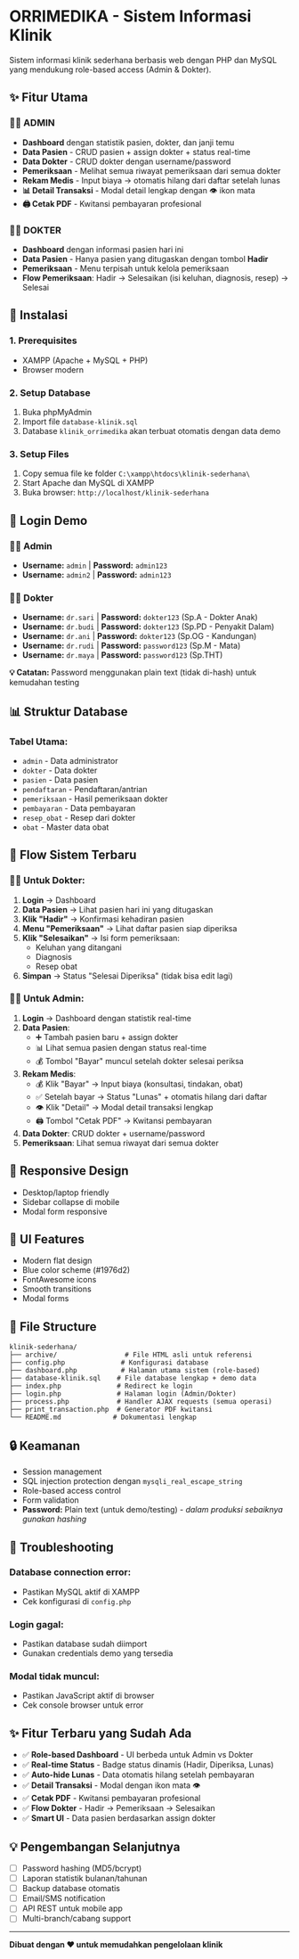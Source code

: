 # ORRIMEDIKA - Sistem Informasi Klinik

Sistem informasi klinik sederhana berbasis web dengan PHP dan MySQL yang mendukung role-based access (Admin & Dokter).

## ✨ Fitur Utama

### 👨‍💼 **ADMIN**
- **Dashboard** dengan statistik pasien, dokter, dan janji temu
- **Data Pasien** - CRUD pasien + assign dokter + status real-time
- **Data Dokter** - CRUD dokter dengan username/password  
- **Pemeriksaan** - Melihat semua riwayat pemeriksaan dari semua dokter
- **Rekam Medis** - Input biaya → otomatis hilang dari daftar setelah lunas
- **📊 Detail Transaksi** - Modal detail lengkap dengan 👁️ ikon mata
- **🖨️ Cetak PDF** - Kwitansi pembayaran profesional

### 👨‍⚕️ **DOKTER**  
- **Dashboard** dengan informasi pasien hari ini
- **Data Pasien** - Hanya pasien yang ditugaskan dengan tombol **Hadir**
- **Pemeriksaan** - Menu terpisah untuk kelola pemeriksaan
- **Flow Pemeriksaan**: Hadir → Selesaikan (isi keluhan, diagnosis, resep) → Selesai

## 🚀 Instalasi

### 1. Prerequisites
- XAMPP (Apache + MySQL + PHP)
- Browser modern

### 2. Setup Database
1. Buka phpMyAdmin
2. Import file `database-klinik.sql`
3. Database `klinik_orrimedika` akan terbuat otomatis dengan data demo

### 3. Setup Files
1. Copy semua file ke folder `C:\xampp\htdocs\klinik-sederhana\`
2. Start Apache dan MySQL di XAMPP
3. Buka browser: `http://localhost/klinik-sederhana`

## 🔑 Login Demo

### 👨‍💼 Admin
- **Username:** `admin` | **Password:** `admin123`
- **Username:** `admin2` | **Password:** `admin123`

### 👨‍⚕️ Dokter
- **Username:** `dr.sari` | **Password:** `dokter123` (Sp.A - Dokter Anak)
- **Username:** `dr.budi` | **Password:** `dokter123` (Sp.PD - Penyakit Dalam)  
- **Username:** `dr.ani` | **Password:** `dokter123` (Sp.OG - Kandungan)
- **Username:** `dr.rudi` | **Password:** `password123` (Sp.M - Mata)
- **Username:** `dr.maya` | **Password:** `password123` (Sp.THT)

**💡 Catatan:** Password menggunakan plain text (tidak di-hash) untuk kemudahan testing

## 📊 Struktur Database

### Tabel Utama:
- `admin` - Data administrator
- `dokter` - Data dokter 
- `pasien` - Data pasien
- `pendaftaran` - Pendaftaran/antrian
- `pemeriksaan` - Hasil pemeriksaan dokter
- `pembayaran` - Data pembayaran
- `resep_obat` - Resep dari dokter
- `obat` - Master data obat

## 🔄 Flow Sistem Terbaru

### 👨‍⚕️ Untuk Dokter:
1. **Login** → Dashboard
2. **Data Pasien** → Lihat pasien hari ini yang ditugaskan
3. **Klik "Hadir"** → Konfirmasi kehadiran pasien 
4. **Menu "Pemeriksaan"** → Lihat daftar pasien siap diperiksa
5. **Klik "Selesaikan"** → Isi form pemeriksaan:
   - Keluhan yang ditangani
   - Diagnosis
   - Resep obat
6. **Simpan** → Status "Selesai Diperiksa" (tidak bisa edit lagi)

### 👨‍💼 Untuk Admin:
1. **Login** → Dashboard dengan statistik real-time
2. **Data Pasien**:
   - ➕ Tambah pasien baru + assign dokter
   - 📊 Lihat semua pasien dengan status real-time
   - 💰 Tombol "Bayar" muncul setelah dokter selesai periksa
3. **Rekam Medis**:
   - 💰 Klik "Bayar" → Input biaya (konsultasi, tindakan, obat)
   - ✅ Setelah bayar → Status "Lunas" + otomatis hilang dari daftar
   - 👁️ Klik "Detail" → Modal detail transaksi lengkap
   - 🖨️ Tombol "Cetak PDF" → Kwitansi pembayaran
4. **Data Dokter**: CRUD dokter + username/password
5. **Pemeriksaan**: Lihat semua riwayat dari semua dokter

## 📱 Responsive Design

- Desktop/laptop friendly
- Sidebar collapse di mobile
- Modal form responsive

## 🎨 UI Features

- Modern flat design
- Blue color scheme (#1976d2)
- FontAwesome icons
- Smooth transitions
- Modal forms

## 📁 File Structure

```
klinik-sederhana/
├── archive/                 # File HTML asli untuk referensi
├── config.php              # Konfigurasi database  
├── dashboard.php           # Halaman utama sistem (role-based)
├── database-klinik.sql    # File database lengkap + demo data
├── index.php              # Redirect ke login
├── login.php              # Halaman login (Admin/Dokter)
├── process.php            # Handler AJAX requests (semua operasi)
├── print_transaction.php  # Generator PDF kwitansi
└── README.md             # Dokumentasi lengkap
```

## 🔒 Keamanan

- Session management
- SQL injection protection dengan `mysqli_real_escape_string`
- Role-based access control
- Form validation
- **Password:** Plain text (untuk demo/testing) - *dalam produksi sebaiknya gunakan hashing*

## 🐛 Troubleshooting

### Database connection error:
- Pastikan MySQL aktif di XAMPP
- Cek konfigurasi di `config.php`

### Login gagal:
- Pastikan database sudah diimport
- Gunakan credentials demo yang tersedia

### Modal tidak muncul:
- Pastikan JavaScript aktif di browser
- Cek console browser untuk error

## ✨ Fitur Terbaru yang Sudah Ada

- ✅ **Role-based Dashboard** - UI berbeda untuk Admin vs Dokter
- ✅ **Real-time Status** - Badge status dinamis (Hadir, Diperiksa, Lunas)
- ✅ **Auto-hide Lunas** - Data otomatis hilang setelah pembayaran
- ✅ **Detail Transaksi** - Modal dengan ikon mata 👁️ 
- ✅ **Cetak PDF** - Kwitansi pembayaran profesional
- ✅ **Flow Dokter** - Hadir → Pemeriksaan → Selesaikan
- ✅ **Smart UI** - Data pasien berdasarkan assign dokter

## 💡 Pengembangan Selanjutnya

- [ ] Password hashing (MD5/bcrypt) 
- [ ] Laporan statistik bulanan/tahunan
- [ ] Backup database otomatis
- [ ] Email/SMS notification  
- [ ] API REST untuk mobile app
- [ ] Multi-branch/cabang support

---

**Dibuat dengan ❤️ untuk memudahkan pengelolaan klinik**